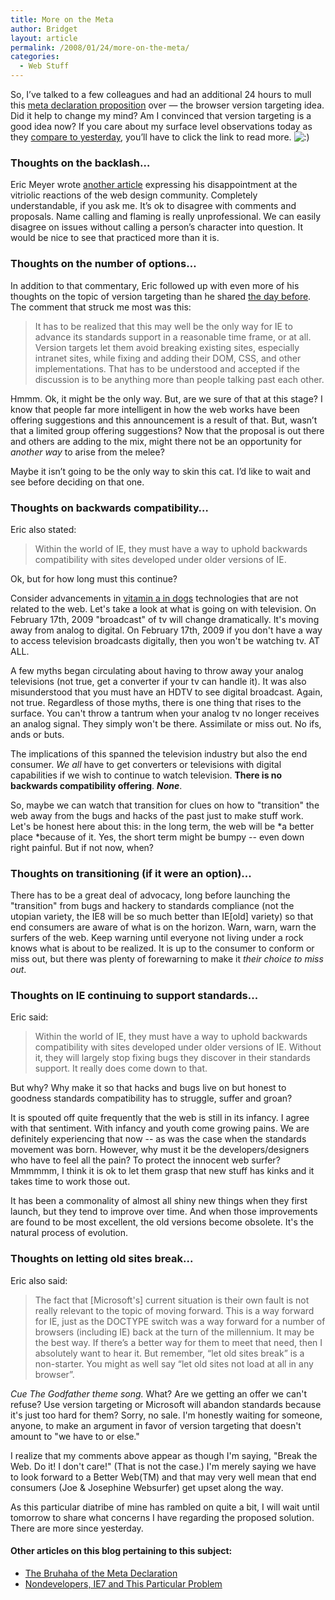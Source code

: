 ```yaml
---
title: More on the Meta
author: Bridget
layout: article
permalink: /2008/01/24/more-on-the-meta/
categories:
  - Web Stuff
---
```

So, I&#8217;ve talked to a few colleagues and had an additional 24 hours to mull this [meta declaration proposition][1] over &#8212; the browser version targeting idea. Did it help to change my mind? Am I convinced that version targeting is a good idea now? If you care about my surface level observations today as they [compare to yesterday][2], you&#8217;ll have to click the link to read more. <img src='http://shallowthoughts.org/wp-includes/images/smilies/icon_smile.gif' alt=':)' class='wp-smiley' />

<!--more-->

### Thoughts on the backlash&#8230;

Eric Meyer wrote [another article][3] expressing his disappointment at the vitriolic reactions of the web design community. Completely understandable, if you ask me. It&#8217;s ok to disagree with comments and proposals. Name calling and flaming is really unprofessional. We can easily disagree on issues without calling a person&#8217;s character into question. It would be nice to see that practiced more than it is.

### Thoughts on the number of options&#8230;

In addition to that commentary, Eric followed up with even more of his thoughts on the topic of version targeting than he shared [the day before][4]. The comment that struck me most was this:

> It has to be realized that this may well be the only way for IE to advance its standards support in a reasonable time frame, or at all. Version targets let them avoid breaking existing sites, especially intranet sites, while fixing and adding their DOM, CSS, and other implementations. That has to be understood and accepted if the discussion is to be anything more than people talking past each other.

Hmmm. Ok, it might be the only way. But, are we sure of that at this stage? I know that people far more intelligent in how the web works have been offering suggestions and this announcement is a result of that. But, wasn&#8217;t that a limited group offering suggestions? Now that the proposal is out there and others are adding to the mix, might there not be an opportunity for *another way* to arise from the melee?

Maybe it isn&#8217;t going to be the only way to skin this cat. I&#8217;d like to wait and see before deciding on that one.

### Thoughts on backwards compatibility&#8230;

Eric also stated:

> Within the world of IE, they must have a way to uphold backwards compatibility with sites developed under older versions of IE.

Ok, but for how long must this continue?

Consider advancements in <span id=zkjih><a href=http://blogsbycity.com/lib/pet-vitamins/vitamin-a-in-dogs.html>vitamin a in dogs</a></span>
technologies that are not related to the web. Let's take a look at what is going on with television. On February 17th, 2009 "broadcast" of tv will change dramatically. It's moving away from analog to digital. On February 17th, 2009 if you don't have a way to access television broadcasts digitally, then you won't be watching tv. AT ALL.

A few myths began circulating about having to throw away your analog televisions (not true, get a converter if your tv can handle it). It was also misunderstood that you must have an HDTV to see digital broadcast. Again, not true. Regardless of those myths, there is one thing that rises to the surface. You can't throw a tantrum when your analog tv no longer receives an analog signal. They simply won't be there. Assimilate or miss out. No ifs, ands or buts.

The implications of this spanned the television industry but also the end consumer. *We all* have to get converters or televisions with digital capabilities if we wish to continue to watch television. **There is no backwards compatibility offering**. ***None***.

So, maybe we can watch that transition for clues on how to "transition" the web away from the bugs and hacks of the past just to make stuff work. Let's be honest here about this: in the long term, the web will be *a better place *because of it. Yes, the short term might be bumpy -- even down right painful. But if not now, when?

### Thoughts on transitioning (if it were an option)...

There has to be a great deal of advocacy, long before launching the "transition" from bugs and hackery to standards compliance (not the utopian variety, the IE8 will be so much better than IE[old] variety) so that end consumers are aware of what is on the horizon. Warn, warn, warn the surfers of the web. Keep warning until everyone not living under a rock knows what is about to be realized. It is up to the consumer to conform or miss out, but there was plenty of forewarning to make it *their choice* *to miss out*.

### Thoughts on IE continuing to support standards...

Eric said:

> Within the world of IE, they must have a way to uphold backwards compatibility with sites developed under older versions of IE. Without it, they will largely stop fixing bugs they discover in their standards support. It really does come down to that.

But why? Why make it so that hacks and bugs live on but honest to goodness standards compatibility has to struggle, suffer and groan?

It is spouted off quite frequently that the web is still in its infancy. I agree with that sentiment. With infancy and youth come growing pains. We are definitely experiencing that now -- as was the case when the standards movement was born. However, why must it be the developers/designers who have to feel all the pain? To protect the innocent web surfer? Mmmmmm, I think it is ok to let them grasp that new stuff has kinks and it takes time to work those out.

It has been a commonality of almost all shiny new things when they first launch, but they tend to improve over time. And when those improvements are found to be most excellent, the old versions become obsolete. It's the natural process of evolution.

### Thoughts on letting old sites break...

Eric also said:

> The fact that [Microsoft's] current situation is their own fault is not really relevant to the topic of moving forward. This is a way forward for IE, just as the DOCTYPE switch was a way forward for a number of browsers (including IE) back at the turn of the millennium. It may be the best way. If there’s a better way for them to meet that need, then I absolutely want to hear it. But remember, “let old sites break” is a non-starter. You might as well say “let old sites not load at all in any browser”.

*Cue The Godfather theme song.* What? Are we getting an offer we can't refuse? Use version targeting or Microsoft will abandon standards because it's just too hard for them? Sorry, no sale. I'm honestly waiting for someone, anyone, to make an argument in favor of version targeting that doesn't amount to "we have to or else."

I realize that my comments above appear as though I'm saying, "Break the Web. Do it! I don't care!" (That is not the case.) I'm merely saying we have to look forward to a Better Web(TM) and that may very well mean that end consumers (Joe & Josephine Websurfer) get upset along the way.

As this particular diatribe of mine has rambled on quite a bit, I will wait until tomorrow to share what concerns I have regarding the proposed solution. There are more since yesterday.

#### Other articles on this blog pertaining to this subject:

*   [The Bruhaha of the Meta Declaration][5]
*   [Nondevelopers, IE7 and This Particular Problem][6]

 [1]: http://www.alistapart.com/articles/beyonddoctype "A List Apart"
 [2]: http://shallowthoughts.org/2008/01/22/the-bruhaha-of-the-meta-declaration/ "Bruhaha of the Meta Declaration"
 [3]: http://meyerweb.com/eric/thoughts/2008/01/23/version-two/ "Eric Meyer: Version Two"
 [4]: http://meyerweb.com/eric/thoughts/2008/01/22/targeted/ "Eric Meyer - Targeted"
 [5]: http://shallowthoughts.org/2008/01/22/the-bruhaha-of-the-meta-declaration/
 [6]: http://shallowthoughts.org/2008/01/24/nondevelopers-ie7-and-this-particular-problem/